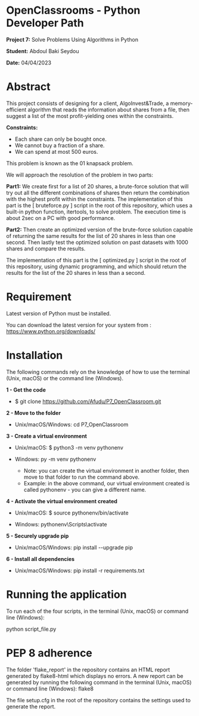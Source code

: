 # OpenClassrooms - Python Developer Path

**Project 7:** Solve Problems Using Algorithms in Python

**Student:** Abdoul Baki Seydou

**Date:** 04/04/2023

# Abstract
This project consists of designing for a client, AlgoInvest&Trade, 
a memory-efficient algorithm that reads the information about shares from a file, 
then suggest a list of the most profit-yielding ones within the constraints.

**Constraints:**
- Each share can only be bought once.
- We cannot buy a fraction of a share.
- We can spend at most 500 euros.

This problem is known as the 01 knapsack problem.

We will approach the resolution of the problem in two parts:

**Part1:** We create first for a list of 20 shares, a brute-force solution that will try out 
all the different combinations of shares then return the combination with the highest profit within the constraints. 
The implementation of this part is the [ bruteforce.py ] script in the root of this repository, 
which uses a built-in python function, itertools, to solve problem. 
The execution time is about 2sec on a PC with good performance.

**Part2:** Then create an optimized version of the brute-force solution capable of returning 
the same results for the list of 20 shares in less than one second.
Then lastly test the optimized solution on past datasets with 1000 shares and compare the results.

The implementation of this part is the [ optimized.py ] script in the root of this repository, 
using dynamic programming, and which should return the results for the list of the 20 shares in less than a second.

# Requirement

Latest version of Python must be installed.

You can download the latest version for your system from : https://www.python.org/downloads/

# Installation

The following commands rely on the knowledge of how to use the terminal (Unix, macOS) or the command line (Windows).

**1 - Get the code**

  * $ git clone https://github.com/Afudu/P7_OpenClassroom.git

**2 - Move to the folder**

  * Unix/macOS/Windows: cd P7_OpenClassroom

**3 - Create a virtual environment**

  * Unix/macOS: $ python3 -m venv pythonenv
  * Windows: py -m venv pythonenv
  
    * Note: you can create the virtual environment in another folder, then move to that folder to run the command above.
    * Example: in the above command, our virtual environment created is called pythonenv - you can give a different name.

**4 - Activate the virtual environment created**

  * Unix/macOS: $ source pythonenv/bin/activate

  * Windows: pythonenv\Scripts\activate

**5 - Securely upgrade pip**

 * Unix/macOS/Windows: pip install --upgrade pip

**6 - Install all dependencies**

 * Unix/macOS/Windows: pip install -r requirements.txt

# Running the application

To run each of the four scripts, in the terminal (Unix, macOS) or command line (Windows):

python script_file.py

# PEP 8 adherence

The folder 'flake_report' in the repository contains an HTML report generated by flake8-html which displays no errors.
A new report can be generated by running the following command in the terminal (Unix, macOS) 
or command line (Windows): flake8

The file setup.cfg in the root of the repository contains the settings used to generate the report.